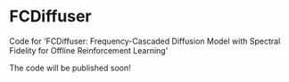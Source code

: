 # FCDiffuser
Code for 'FCDiffuser: Frequency-Cascaded Diffusion Model with Spectral Fidelity for Offline Reinforcement Learning'

The code will be published soon!

